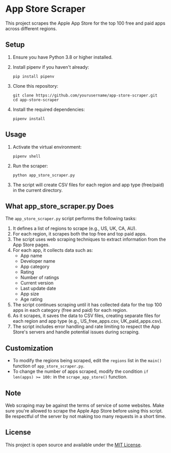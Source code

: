 # App Store Scraper

This project scrapes the Apple App Store for the top 100 free and paid apps across different regions.

## Setup

1. Ensure you have Python 3.8 or higher installed.

2. Install pipenv if you haven't already:
   ```shell
   pip install pipenv
   ```

3. Clone this repository:
   ```shell
   git clone https://github.com/yourusername/app-store-scraper.git
   cd app-store-scraper
   ```

4. Install the required dependencies:
   ```shell
   pipenv install
   ```

## Usage

1. Activate the virtual environment:
   ```shell
   pipenv shell
   ```

2. Run the scraper:
   ```shell
   python app_store_scraper.py
   ```

3. The script will create CSV files for each region and app type (free/paid) in the current directory.

## What app_store_scraper.py Does

The `app_store_scraper.py` script performs the following tasks:

1. It defines a list of regions to scrape (e.g., US, UK, CA, AU).
2. For each region, it scrapes both the top free and top paid apps.
3. The script uses web scraping techniques to extract information from the App Store pages.
4. For each app, it collects data such as:
   - App name
   - Developer name
   - App category
   - Rating
   - Number of ratings
   - Current version
   - Last update date
   - App size
   - Age rating
5. The script continues scraping until it has collected data for the top 100 apps in each category (free and paid) for each region.
6. As it scrapes, it saves the data to CSV files, creating separate files for each region and app type (e.g., US_free_apps.csv, UK_paid_apps.csv).
7. The script includes error handling and rate limiting to respect the App Store's servers and handle potential issues during scraping.

## Customization

- To modify the regions being scraped, edit the `regions` list in the `main()` function of `app_store_scraper.py`.
- To change the number of apps scraped, modify the condition `if len(apps) >= 100:` in the `scrape_app_store()` function.

## Note

Web scraping may be against the terms of service of some websites. Make sure you're allowed to scrape the Apple App Store before using this script. Be respectful of the server by not making too many requests in a short time.

## License

This project is open source and available under the [MIT License](LICENSE).